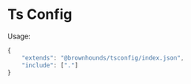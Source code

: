 # Ts Config

Usage:

```js
{
    "extends": "@brownhounds/tsconfig/index.json",
    "include": ["."]
}
```
